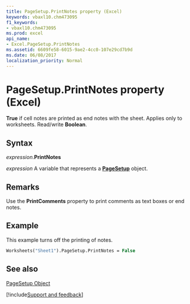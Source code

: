 ```yaml
---
title: PageSetup.PrintNotes property (Excel)
keywords: vbaxl10.chm473095
f1_keywords:
- vbaxl10.chm473095
ms.prod: excel
api_name:
- Excel.PageSetup.PrintNotes
ms.assetid: 6609fe58-6015-9ae2-4cc0-107e29cd7b9d
ms.date: 06/08/2017
localization_priority: Normal
---
```



# PageSetup.PrintNotes property (Excel)

 **True** if cell notes are printed as end notes with the sheet. Applies only to worksheets. Read/write **Boolean**.


## Syntax

_expression_.**PrintNotes**

_expression_ A variable that represents a **[PageSetup](Excel.PageSetup.md)** object.


## Remarks

Use the  **PrintComments** property to print comments as text boxes or end notes.


## Example

This example turns off the printing of notes.


```vb
Worksheets("Sheet1").PageSetup.PrintNotes = False
```


## See also


[PageSetup Object](Excel.PageSetup.md)

[!include[Support and feedback](~/includes/feedback-boilerplate.md)]